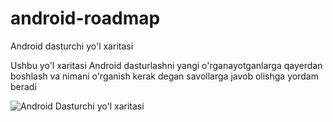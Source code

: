 # android-roadmap
Android dasturchi yo'l xaritasi

Ushbu yo'l xaritasi Android dasturlashni yangi o'rganayotganlarga qayerdan boshlash va nimani o'rganish kerak degan savollarga javob olishga yordam beradi

![Android Dasturchi yo'l xaritasi](./img/android.jpg)
